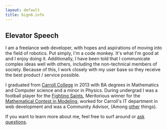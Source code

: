 ```yaml
---
layout: default
title: bign8.info
---
```


## Elevator Speech

I am a freelance web developer, with hopes and aspirations of moving into the field of robotics.  Put simply, I'm a code monkey.  It's what I'm good at and I enjoy doing it.  Additionally, I have been told that I communicate complex ideas well with others, including the non-technical members of society.  Because of this, I work closely with my user base so they receive the best product / service possible.

I graduated from [Carroll College](http://www.carroll.edu/) in 2013 with BA degrees in Mathematics and Computer science and a minor in Physics.  During undergrad I was a football player for the [Fighting Saints](http://www.carroll.edu/athletics/football/), Meritorious winner for the [Mathematical Contest in Modeling](http://www.comap.com/undergraduate/contests/), worked for Carroll's IT department in web development and was a Community Advisor, (Among [other](/about/) things).

If you want to learn more about me, feel free to surf around or [ask questions](/contact/).